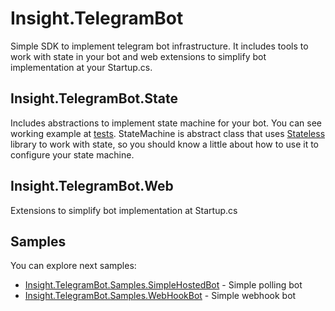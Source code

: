 Insight.TelegramBot
========================
Simple SDK to implement telegram bot infrastructure. It includes tools to work with state in your bot and web extensions to simplify bot implementation at your Startup.cs.

Insight.TelegramBot.State
------------------------
Includes abstractions to implement state machine for your bot. You can see working example at [tests](https://github.com/InsightAppDev/Insight.TelegramBot/blob/master/tests/Insight.TelegramBot.State.Tests/StateMachineTest.cs). 
StateMachine is abstract class that uses [Stateless](https://www.nuget.org/packages/stateless) library to work with state, so you should know a little about how to use it to configure your state machine.

Insight.TelegramBot.Web
------------------------
Extensions to simplify bot implementation at Startup.cs


Samples
------------------------
You can explore next samples:
* [Insight.TelegramBot.Samples.SimpleHostedBot](https://github.com/InsightAppDev/Insight.TelegramBot/tree/master/samples/Insight.TelegramBot.Samples.SimpleHostedBot) - Simple polling bot
* [Insight.TelegramBot.Samples.WebHookBot](https://github.com/InsightAppDev/Insight.TelegramBot/tree/master/samples/Insight.TelegramBot.Samples.WebHookBot) - Simple webhook bot
